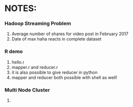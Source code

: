 # NOTES:

### Hadoop Streaming Problem
1. Average number of shares for video post in February 2017
2. Date of max haha reacts in complete dataset

### R demo
1. hello.r
2. mapper.r and reducer.r
3. it is also possible to give reducer in python
4. mapper and reducer both possible with shell as well!

### Multi Node Cluster
1. 